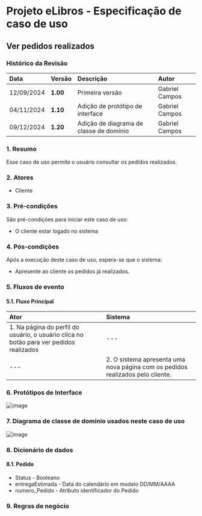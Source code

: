 # Projeto eLibros - Especificação de caso de uso

##  Ver pedidos realizados

### Histórico da Revisão 
|  Data  | Versão | Descrição | Autor |
|:-------|:-------|:----------|:------|
| 12/09/2024 | **1.00** | Primeira versão  | Gabriel Campos |
| 04/11/2024 | **1.10** | Adição de protótipo de interface  | Gabriel Campos |
| 09/12/2024 | **1.20** | Adição de diagrama de classe de domínio  | Gabriel Campos |


### 1. Resumo 
Esse caso de uso permite o usuário consultar os pedidos realizados.

### 2. Atores 
- Cliente

### 3. Pré-condições
São pré-condições para iniciar este caso de uso:
- O cliente estar logado no sistema
  
### 4. Pós-condições
Após a execução deste caso de uso, espera-se que o sistema:
- Apresente ao cliente os pedidos já realizados.

### 5. Fluxos de evento

#### 5.1. Fluxo Principal 
|  Ator  | Sistema |
|:-------|:------- |
|1. Na página do perfil do usuário, o usuário clica no botão para ver pedidos realizados| --- |
| --- |2. O sistema apresenta uma nova página com os pedidos realizados pelo cliente.  | 

### 6. Protótipos de Interface
![image](https://github.com/user-attachments/assets/7d18919c-7995-4f75-bd72-de19adf677e8)


### 7. Diagrama de classe de domínio usados neste caso de uso
![image](https://github.com/user-attachments/assets/d8355352-3e4d-486f-994d-626eade05da0)



### 8. Dicionário de dados

#### 8.1. Pedido
- Status - Booleano
- entregaEstimada - Data do calendário em modelo DD/MM/AAAA
- numero_Pedido - Atributo identificador do Pedido

### 9. Regras de negócio
